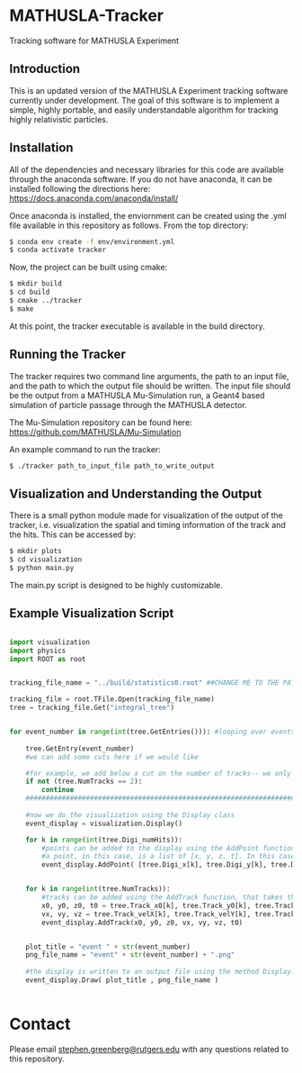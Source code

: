 # MATHUSLA-Tracker
Tracking software for MATHUSLA Experiment

## Introduction
This is an updated version of the MATHUSLA Experiment tracking software currently under development. The goal of this software is to implement a simple, highly portable, and easily understandable algorithm for tracking highly relativistic particles.


## Installation

All of the dependencies and necessary libraries for this code are available through the anaconda software. If you do not have anaconda, it can be installed following the directions here: https://docs.anaconda.com/anaconda/install/

Once anaconda is installed, the enviornment can be created using the .yml file available in this repository as follows. From the top directory:

```bash
$ conda env create -f env/environment.yml
$ conda activate tracker
```

Now, the project can be built using cmake:

```bash
$ mkdir build
$ cd build
$ cmake ../tracker 
$ make 
```

At this point, the tracker executable is available in the build directory. 


## Running the Tracker

The tracker requires two command line arguments, the path to an input file, and the path to which the output file should be written. The input file should be the output from a MATHUSLA Mu-Simulation run, a Geant4 based simulation of particle passage through the MATHUSLA detector. 

The Mu-Simulation repository can be found here: https://github.com/MATHUSLA/Mu-Simulation

An example command to run the tracker:

```bash
$ ./tracker path_to_input_file path_to_write_output 
```

## Visualization and Understanding the Output

There is a small python module made for visualization of the output of the tracker, i.e. visualization the spatial and timing information of the track and the hits. This can be accessed by:

```bash
$ mkdir plots
$ cd visualization
$ python main.py 
```

The main.py script is designed to be highly customizable.

## Example Visualization Script

```python

import visualization
import physics
import ROOT as root 


tracking_file_name = "../build/statistics0.root" ##CHANGE ME TO THE PATH TO YOUR TRACKER OUTPUT FILE

tracking_file = root.TFile.Open(tracking_file_name)
tree = tracking_file.Get("integral_tree")


for event_number in range(int(tree.GetEntries())): #looping over events in the tree
	
	tree.GetEntry(event_number)
	#we can add some cuts here if we would like

	#for example, we add below a cut on the number of tracks-- we only want events with exactly 2 tracks
	if not (tree.NumTracks == 2):
		continue 
	####################################################################################################3
	
	#now we do the visualization using the Display class
	event_display = visualization.Display()

	for k in range(int(tree.Digi_numHits)):
		#points can be added to the display using the AddPoint function
		#a point, in this case, is a list of [x, y, z, t]. In this case, it is used to draw the digitized Mu-Simulation output
		event_display.AddPoint( [tree.Digi_x[k], tree.Digi_y[k], tree.Digi_z[k], tree.Digi_time[k]] )


	for k in range(int(tree.NumTracks)):
		#tracks can be added using the AddTrack function, that takes the arguments (x0, y0, z0, vx, vy, vz, t0) which define a track
		x0, y0, z0, t0 = tree.Track_x0[k], tree.Track_y0[k], tree.Track_z0[k], tree.Track_t0[k]
		vx, vy, vz = tree.Track_velX[k], tree.Track_velY[k], tree.Track_velZ[k]
		event_display.AddTrack(x0, y0, z0, vx, vy, vz, t0)


	plot_title = "event " + str(event_number)
	png_file_name = "event" + str(event_number) + ".png"
	
	#the display is written to an output file using the method Display.Draw(title, file_name)
	event_display.Draw( plot_title , png_file_name )



```


# Contact

Please email stephen.greenberg@rutgers.edu with any questions related to this repository. 






